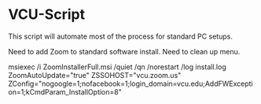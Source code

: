 # VCU-Script
This script will automate most of the process for standard PC setups.

Need to add Zoom to standard software install.
Need to clean up menu.


msiexec /i ZoomInstallerFull.msi /quiet /qn /norestart /log install.log ZoomAutoUpdate="true" ZSSOHOST="vcu.zoom.us" ZConfig="nogoogle=1;nofacebook=1;login_domain=vcu.edu;AddFWException=1;kCmdParam_InstallOption=8"
